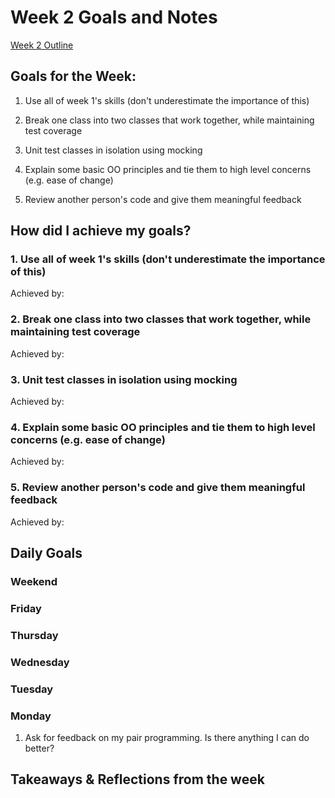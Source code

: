 # Week 2 Goals and Notes

[Week 2 Outline](https://github.com/makersacademy/course/blob/master/week_outlines.md/#week-2)

## Goals for the Week:
1. Use all of week 1's skills (don't underestimate the importance of this)

2. Break one class into two classes that work together, while maintaining test coverage

3. Unit test classes in isolation using mocking

4. Explain some basic OO principles and tie them to high level concerns (e.g. ease of change)

5. Review another person's code and give them meaningful feedback


## How did I achieve my goals?

### 1. Use all of week 1's skills (don't underestimate the importance of this)
Achieved by:

### 2. Break one class into two classes that work together, while maintaining test coverage
Achieved by:

### 3. Unit test classes in isolation using mocking
Achieved by:

### 4. Explain some basic OO principles and tie them to high level concerns (e.g. ease of change)
Achieved by:

### 5. Review another person's code and give them meaningful feedback
Achieved by:


## Daily Goals

### Weekend

### Friday

### Thursday

### Wednesday

### Tuesday

### Monday

1. Ask for feedback on my pair programming. Is there anything I can do better?


## Takeaways & Reflections from the week



